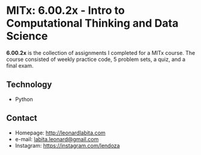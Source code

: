 MITx: 6.00.2x - Intro to Computational Thinking and Data Science
======
**6.00.2x** is the collection of assignments I completed for a MITx course. The course consisted of weekly practice code, 5 problem sets, a quiz, and a final exam.

## Technology
* Python

## Contact

* Homepage: http://leonardlabita.com
* e-mail: labita.leonard@gmail.com
* Instagram: https://instagram.com/lendoza
